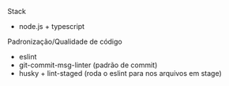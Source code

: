Stack
* node.js + typescript

Padronização/Qualidade de código
* eslint
* git-commit-msg-linter (padrão de commit)
* husky + lint-staged (roda o eslint para nos arquivos em stage)